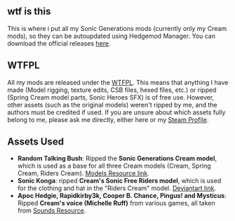## wtf is this

This is where i put all my Sonic Generations mods (currently only my Cream mods), so they can be autoupdated using Hedgemod Manager. You can download the official releases [here](https://gamebanana.com/skins/177834).

## WTFPL

All my mods are released under the [WTFPL](http://www.wtfpl.net/txt/copying/). This means that anything I have made (Model rigging, texture edits, CSB files, hexed files, etc.) or ripped (Spring Cream model parts, Sonic Heroes SFX) is of free use. However, other assets (such as the original models) weren't ripped by me, and the authors must be credited if used. If you are unsure about which assets fully belong to me, please ask me directly, either here or my [Steam Profile](https://steamcommunity.com/id/luk234/).

## Assets Used

* **Random Talking Bush**: Ripped the **Sonic Generations Cream model**, which is used as a base for all three Cream models (Cream, Spring Cream, Riders Cream). [Models Resource link](https://www.models-resource.com/pc_computer/sonicgenerations/model/2619/).
* **Sonic Konga**: ripped **Cream's Sonic Free Riders model**, which is used for the clothing and hat in the "Riders Cream" model. [Deviantart link](https://www.deviantart.com/sonic-konga/art/Cream-the-Rabbit-Sonic-Free-Riders-746525476).
* **Apoc Hedgie, Rapidkirby3k, Cooper B. Chance, Pingus! and Mysticus**: Ripped **Cream's voice (Michelle Ruff)** from various games, all taken from [Sounds Resource](https://www.sounds-resource.com/search/?q=Cream).
